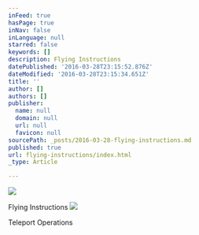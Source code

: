 ```yaml
---
inFeed: true
hasPage: true
inNav: false
inLanguage: null
starred: false
keywords: []
description: Flying Instructions
datePublished: '2016-03-28T23:15:52.876Z'
dateModified: '2016-03-28T23:15:34.651Z'
title: ''
author: []
authors: []
publisher:
  name: null
  domain: null
  url: null
  favicon: null
sourcePath: _posts/2016-03-28-flying-instructions.md
published: true
url: flying-instructions/index.html
_type: Article

---
```

![](https://the-grid-user-content.s3-us-west-2.amazonaws.com/6b0b2113-e46b-4bec-a735-f8e5ef72a7d9.gif)

Flying Instructions
![](https://the-grid-user-content.s3-us-west-2.amazonaws.com/32ad95c7-6682-47e2-9a46-24383d1090eb.gif)

Teleport Operations